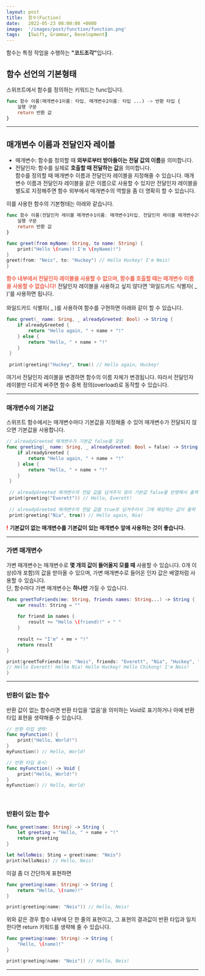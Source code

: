 ```yaml
---
layout: post
title:  함수(Fuction)
date:   2022-05-23 08:00:00 +0000
image:  '/images/post/function/function.png'
tags:   [Swift, Grammar, Development]
---
```

함수는 특정 작업을 수행하는 <b>"코드조각"</b>입니다.

## 함수 선언의 기본형태
스위프트에서 함수를 정의하는 키워드는 func입니다.
```swift
func 함수 이름(매개변수1이름: 타입, 매개변수2이름: 타입 ...) -> 반환 타입 {
	실행 구문
    return 반환 값
}
```

***

## 매개변수 이름과 전달인자 레이블
* 매개변수: 함수를 정의할 때 <b>외부로부터 받아들이는 전달 값의 이름</b>을 의미합니다.
* 전달인자: 함수를 실제로 <b>호출할 때 전달하는 값</b>을 의미합니다. <br/>
함수를 정의할 때 매개변수 이름과 전달인자 레이블을 지정해줄 수 있습니다. 매개변수 이름과 전달인자 레이블을 같은 이름으로 사용할 수 있지만 전달인자 레이블을 별도로 지정해주면 함수 외부에서 매개변수의 역할을 좀 더 명확히 할 수 있습니다.

이를 사용한 함수의 기본형태는 아래와 같습니다.

```swift
func 함수 이름(전달인자 레이블 매개변수1이름: 매개변수1타입, 전달인자 레이블 매개변수2이름: 매개변수2타입 ...) -> 반환 타입 {
	실행 구문
    return 반환 값
}
```
```swift
func greet(from myName: String, to name: String) {
	print("Hello \(name)! I'm \(myName)!")
}
greet(from: "Neis", to: "Huckey") // Hello Huckey! I'm Neis!
}
```
<b style="color: #F06450">함수 내부에서 전달인자 레이블을 사용할 수 없으며, 함수를 호출할 때는 매개변수 이름을 사용할 수 없습니다!</b>
전달인자 레이블을 사용하고 싶지 않다면 '와일드카드 식별자( _ )'를 사용하면 됩니다. <br/><br/>
와일드카드 식별자( _ )를 사용하여 함수를 구현하면 아래와 같이 할 수 있습니다.

```swift
func greet(_ name: Sring, _ alreadyGreeted: Bool) -> String {
	if alreadyGreeted {
    	return "Hello again, " + name + "!"
    } else {
    	return "Hello, " + name + "!"
    }
 }
 
 print(greeting("Huckey", true)) // Hello again, Huckey!
```
여기서 전달인자 레이블을 변경하면 함수의 이름 자체가 변경됩니다. 따라서 전달인자 레이블만 다르게 써주면 함수 중복 정의(overload)로 동작할 수 있습니다.
<br/>

***

### 매개변수의 기본값
스위프트 함수에서는 매개변수마다 기본값을 지정해줄 수 있어 매개변수가 전달되지 않으면 기본값을 사용합니다.

```swift
// alreadyGreeted 매개변수가 기본값 false를 갖음
func greeting(_ name: Sring, _ alreadyGreeted: Bool = false) -> String {
	if alreadyGreeted {
    	return "Hello again, " + name + "!"
    } else {
    	return "Hello, " + name + "!"
    }
 }
 
 // alreadyGreeted 매개변수의 전달 값을 넘겨주지 않아 기본값 false를 반영해서 출력
 print(greeting("Everett")) // Hello, Everett!
 
 // alreadyGreeted 매개변수의 전달 값을 true로 넘겨주어서 그에 해당하는 값이 출력
 print(greeting("Nia", true)) // Hello again, Nia!
```
<b style="color: red">!</b> <b>기본값이 없는 매개변수를 기본값이 있는 매개변수 앞에 사용하는 것이 좋습니다.</b>

***

### 가변 매개변수
가변 매개변수는 매개변수로 <b>몇 개의 값이 들어올지 모를 때</b> 사용할 수 있습니다.
0개 이상(0개 포함)의 값을 받아올 수 있으며, 가변 매개변수로 들어온 인자 값은 배열처럼 사용할 수 있습니다.<br/>
단, 함수마다 가변 매개변수는 <b>하나만</b> 가질 수 있습니다.

```swift
func greetToFriends(me: String, friends names: String...) -> String {
	var result: String = ""
    
    for friend in names {
    	result += "Hello \(friend)!" + " "
    }
    
    result += "I'm" + me + "!"
    return result
}

print(greetToFriends(me: "Neis", friends: "Everett", "Nia", "Huckey", "Chikong"))
// Hello Everett! Hello Nia! Hello Huckey! Hello Chikong! I'm Neis!
}
```

***

### 반환이 없는 함수
반환 값이 없는 함수라면 반환 타입을 '없음'을 의미하는 *Void*로 표기하거나 아예 반환 타입 표현을 생략해줄 수 있습니다.
```swift
// 반환 타입 생략:
func myFunction() {
	print("Hello, World!")
}
myFunction() // Hello, World!

// 반환 타입 표시:
func myFunction() -> Void {
	print("Hello, World!")
}
myFunction() // Hello, World!
```
<br/>

### 반환이 있는 함수
```swift
func greet(name: String) -> String {
	let greeting = "Hello, " + name + "!"
    return greeting
}

let helloNeis: Sting = greet(name: "Neis")
print(helloNeis) // Hello, Neis!
```
이걸 좀 더 간단하게 표현하면
```swift
func greeting(name: String) -> String {
	return "Hello, \(name)!"
}

print(greeting(name: "Neis")) // Hello, Neis!
```
위와 같은 경우 함수 내부에 단 한 줄의 표현이고, 그 표현의 결과값이 반환 타입과 일치한다면 return 키워드를 생략해 줄 수 있습니다.
```swift
func greeting(name: String) -> String {
	"Hello, \(name)!"
}

print(greeting(name: "Neis")) // Hello, Neis!
```

***